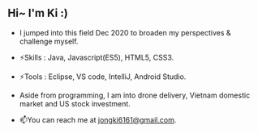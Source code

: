 ## Hi~ I'm Ki :)

- I jumped into this field Dec 2020 to broaden my perspectives & challenge myself.  
- ⚡Skills : Java, Javascript(ES5), HTML5, CSS3.  
- ⚡Tools : Eclipse, VS code, IntelliJ, Android Studio.  



- Aside from programming, I am into drone delivery, Vietnam domestic market and US stock investment.  
- 📫You can reach me at jongki6161@gmail.com.  

